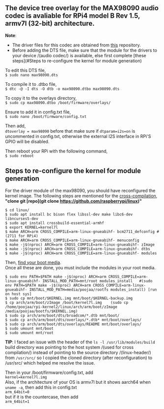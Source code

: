 ## The device tree overlay for the MAX98090 audio codec is avaliable for RPi4 model B Rev 1.5, armv7l (32-bit) architecture.
**Note**: 
* The driver files for this codec are obtained from [this](https://github.com/raspberrypi/linux/blob/rpi-6.6.y/sound/soc/codecs/max98090.c) repository.
* Before adding the DTS file, make sure that the module for the drivers to your device /(audio codec/) is available, else first complete [these steps](#Steps to re-configure the kernel for module generation)

To edit this DTS file,<br>
 `$ sudo nano max98090.dts`<br>
 
To compile it to .dtbo file,<br>
 `$ dtc -@ -I dts -O dtb -o max98090.dtbo max98090.dts`<br>
 
To copy it to the overlays directory,<br>
 `$ sudo cp max98090.dtbo /boot/firmware/overlays/`<br>
 
Ensure to add it in config.txt file,<br>
 `$ sudo nano /boot/firmware/config.txt`<br>
 
Then add,<br>
 `dtoverlay = max98090` before that make sure if `dtparam=i2s=on` is uncommented in config.txt, otherwise the external I2S interface in RPi'S GPIO will be disabled.<br>
 
Then reboot your RPi with the following command,<br>
 `$ sudo reboot`<be>

## Steps to re-configure the kernel for module generation
For the driver module of the max98090, you should have reconfigured the kernel image. The following steps are mentioned for the [cross-compilation](https://www.raspberrypi.com/documentation/computers/linux_kernel.html#cross-compile-the-kernel),<br>
**"clone git [repo](git clone https://github.com/raspberrypi/linux)"**<br>
```
$ cd linux/
$ sudo apt install bc bison flex libssl-dev make libc6-dev libncurses5-dev
$ sudo apt install crossbuild-essential-armhf
$ export KERNEL=kernel7l
$ make ARCH=arm CROSS_COMPILE=arm-linux-gnueabihf- bcm2711_defconfig #(2711 for RPi4)
$ make ARCH=arm CROSS_COMPILE=arm-linux-gnueabihf- menuconfig
$ make -j$(nproc) ARCH=arm CROSS_COMPILE=arm-linux-gnueabihf- zImage
$ make -j$(nproc) ARCH=arm CROSS_COMPILE=arm-linux-gnueabihf- dtbs
$ make -j$(nproc) ARCH=arm CROSS_COMPILE=arm-linux-gnueabihf- modules
```
Then, [find your boot media](https://www.raspberrypi.com/documentation/computers/linux_kernel.html#find-your-boot-media).<br>
Once all these are done, you must include the modules in your root media.<br>
```
$ sudo env PATH=$PATH make -j$(nproc) ARCH=arm CROSS_COMPILE=arm-linux-gnueabihf- INSTALL_MOD_PATH=mnt/root modules_install   #(sudo env PATH=$PATH make -j$(nproc) ARCH=arm CROSS_COMPILE=arm-linux-gnueabihf- INSTALL_MOD_PATH=media/poojaa/rootfs modules_install) [run on host sys]
$ sudo cp mnt/boot/$KERNEL.img mnt/boot/$KERNEL-backup.img 
$ cp arch/arm/boot/zImage /boot/kernel7l.img    (sudo cp /home/poojaa/rpi-kernel2/linux/arch/arm/boot/zImage /media/poojaa/bootfs/$KERNEL.img)
$ sudo cp arch/arm/boot/dts/broadcom/*.dtb mnt/boot/
$ sudo cp arch/arm/boot/dts/overlays/*.dtb* mnt/boot/overlays/
$ sudo cp arch/arm/boot/dts/overlays/README mnt/boot/overlays/
$ sudo umount mnt/boot
$ sudo umount mnt/root
```
**TIP**: I faced an issue with the header of the `ls -l /usr/lib/modules/build` build directory was pointing to the host system /(used for cross compilation/) instead of pointing to the source directory /(linux-header/) from `/usr/src/` so I copied the cloned directory (after reconfiguration) to /usr/src/ which helped me resolve the issue.<br>

Then in your /boot/firmware/config.txt, add<br>
`kernel=kernel7l.img`<br>
Also, if the architecture of your OS is armv7l but it shows aarch64 when `uname -a`, then add this in config.txt<br>
`arm_64bit=0`<br>
but if it is the countercase, then add<br>
`arm_64bit=1`<br>
